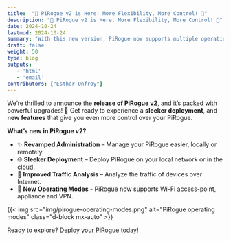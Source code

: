```yaml
---
title:  "🚀 PiRogue v2 is Here: More Flexibility, More Control! 🎉"
description: "🚀 PiRogue v2 is Here: More Flexibility, More Control! 🎉"
date: 2024-10-24
lastmod: 2024-10-24
summary: "With this new version, PiRogue now supports multiple operating modes including Wi-Fi access-point, appliance and VPN. Now, you can install your PiRogue on RaspberryPi, computers, virtual machines, bare-metal servers and VPS."
draft: false
weight: 50
type: blog
outputs:
   - 'html'
   - 'email'
contributors: ["Esther Onfroy"]
---
```


We’re thrilled to announce the **release of PiRogue v2**, and it’s packed with powerful upgrades! 🎯 Get ready to experience a **sleeker deployment**, and **new features** that give you even more control over your PiRogue.

**What’s new in PiRogue v2?**
* ✨ **Revamped Administration** – Manage your PiRogue easier, locally or remotely.
* 🌐 **Sleeker Deployment** – Deploy PiRogue on your local network or in the cloud.
* 🔎 **Improved Traffic Analysis** – Analyze the traffic of devices over Internet.
* 👾 **New Operating Modes** - PiRogue now supports Wi-Fi access-point, appliance and VPN.

{{< img src="img/pirogue-operating-modes.png" alt="PiRogue operating modes" class="d-block mx-auto" >}}

Ready to explore? [Deploy your PiRogue today](/docs/pirogue/installation/)!
